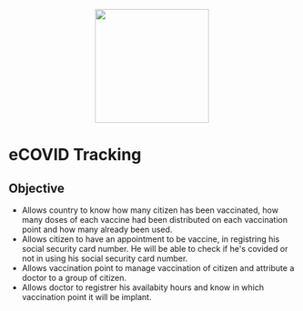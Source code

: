 <p align="center">
    <img src="https://image.noelshack.com/fichiers/2021/12/3/1616614062-smilie-4931132-1280.png" width="200">
</p>

# eCOVID Tracking

## Objective

- Allows country to know how many citizen has been vaccinated, how many doses of each vaccine had been distributed on each vaccination point and how many already been used.
- Allows citizen to have an appointment to be vaccine, in registring his social security card number. He will be able to check if he's covided or not in using his social security card number.
- Allows vaccination point to manage vaccination of citizen and attribute a doctor to a group of citizen.
- Allows doctor to registrer his availabity hours and know in which vaccination point it will be implant.

